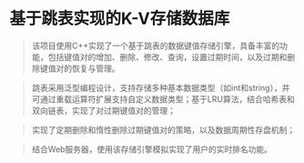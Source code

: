 # 基于跳表实现的K-V存储数据库
> 该项目使用C++实现了一个基于跳表的数据键值存储引擎，具备丰富的功能，包括键值对的增加、删除、修改、查询，设置过期时间，以及过期和删除键值对的恢复与管理。

> 跳表采用泛型编程设计，支持存储多种基本数据类型（如int和string），并可通过重载运算符扩展支持自定义数据类型；基于LRU算法，结合哈希表和双向链表，实现了对过期键值对的管理；

> 实现了定期删除和惰性删除过期键值对的策略，以及数据周期性存盘机制；

> 结合Web服务器，使用该存储引擎模拟实现了用户的实时排名功能。
